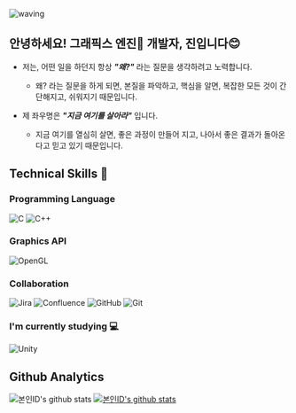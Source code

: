 ![waving](https://capsule-render.vercel.app/api?type=waving&color=0067A3&height=200&text=Seize%20the%20day!&fontAlign=70&fontAlignY=40&fontSize=50)

## 안녕하세요! 그래픽스 엔진🔼 개발자, 진입니다😊
* 저는, 어떤 일을 하던지 항상 _**"왜?"**_ 라는 질문을 생각하려고 노력합니다.
	* 왜? 라는 질문을 하게 되면, 본질을 파악하고, 핵심을 알면, 복잡한 모든 것이 간단해지고, 쉬워지기 때문입니다.


* 제 좌우명은 _**"지금 여기를 살아라"**_ 입니다.
	* 지금 여기를 열심히 살면, 좋은 과정이 만들어 지고, 나아서 좋은 결과가 돌아온다고 믿고 있기 때문입니다.


## Technical Skills 🧰
### Programming Language
![C](https://img.shields.io/badge/C-A8B9CC.svg?&style=for-the-bacge&logo=C&logoColor=white)
![C++](https://img.shields.io/badge/C++-00599C.svg?&style=for-the-bacge&logo=C%2B%2B&logoColor=white)

### Graphics API
![OpenGL](https://img.shields.io/badge/OpenGL-5586A4.svg?&style=for-the-bacge&logo=OpenGL&logoColor=white)

### Collaboration
![Jira](https://img.shields.io/badge/Jira-0052CC.svg?&style=for-the-bacge&logo=Jira&logoColor=white)
![Confluence](https://img.shields.io/badge/Confluence-172B4D.svg?&style=for-the-bacge&logo=Confluence&logoColor=white)
![GitHub](https://img.shields.io/badge/GitHub-181717.svg?&style=for-the-bacge&logo=GitHub&logoColor=white)
![Git](https://img.shields.io/badge/Git-F05032.svg?&style=for-the-bacge&logo=Git&logoColor=white)

### I'm currently studying 💻
![Unity](https://img.shields.io/badge/Unity-FFFFFF.svg?&style=for-the-bacge&logo=Unity&logoColor=white)


## Github Analytics
![본인ID's github stats](https://github-readme-stats.vercel.app/api?username=jinlee-dev&show_icons=true)
[![본인ID's github stats](https://github-readme-stats.vercel.app/api/top-langs/?username=jinlee-dev&show_icons=true&hide_border=true&title_color=004386&icon_color=004386&layout=compact)](https://github.com/jinlee-dev)
